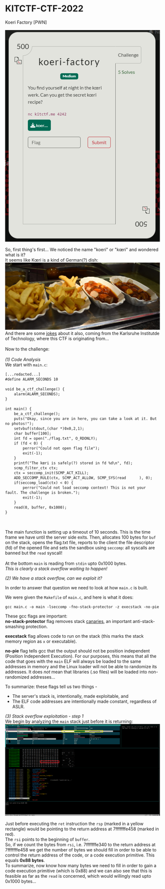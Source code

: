 # KITCTF-CTF-2022
Koeri Factory [PWN]<br><br>
![](https://github.com/nimrods8/KITCTF-CTF-2022/blob/main/koeri1.png?raw=true)

So, first thing's first... We noticed the name "koeri" or "kœri" and wondered what is it?<br>
It seems like Kœri is a kind of German(?) dish:
![](https://github.com/nimrods8/KITCTF-CTF-2022/blob/main/5053_koeriwerk_galerie3.jpg)
And there are some [jokes](https://www.urbandictionary.com/define.php?term=%5Bk%C5%93ri%5D) about it also, coming from the Karlsruhe Institutde of Technology, where this CTF is originating from...
<br><br>
Now to the challenge:<br><br>
*(1) Code Analysis*<br>
We start with `main.c`:

```
[...redacted...]
#define ALARM_SECONDS 10

void be_a_ctf_challenge() {
    alarm(ALARM_SECONDS);
}

int main() {
    be_a_ctf_challenge();
    puts("Okay, since you are in here, you can take a look at it. But no photos!");
    setvbuf(stdout,(char *)0x0,2,1);
    char buffer[100];
    int fd = open("./flag.txt", O_RDONLY);
    if (fd < 0) {
        perror("Could not open flag file");
        exit(-1);
    }
    printf("The kœri is safely(?) stored in fd %d\n", fd);
    scmp_filter_ctx ctx;
    ctx = seccomp_init(SCMP_ACT_KILL);
    ADD_SECCOMP_RULE(ctx, SCMP_ACT_ALLOW, SCMP_SYS(read      ), 0);
    if(seccomp_load(ctx) < 0) {
        perror("Could not load seccomp context! This is not your fault. The challenge is broken.");
        exit(-1);
    }
    read(0, buffer, 0x1000);
}
```
<br><br>
The main function is setting up a timeout of 10 seconds. This is the time frame we have until the server side exits.
Then, allocates 100 bytes for `buf` on the stack, opens the flag.txt file, reports to the client the file descriptor (fd) of the opened file and sets the sandbox using `seccomp`: all syscalls are banned but the `read` syscall!<br><br>
At the bottom `main` is reading from `stdin` upto 0x1000 bytes. 
<br>
*This is clearly a stack overflow waiting to happen!*  
  
*(2) We have a stack overflow, can we exploit it?*

In order to answer that question we need to look at how `main.c` is built.

We were given the `Makefile` of `main.c`, and here is what it does:

```
gcc main.c -o main -lseccomp -fno-stack-protector -z execstack -no-pie
```

These gcc flags are important:  
**no-stack-protector** flag removes stack [canaries](https://www.sans.org/blog/stack-canaries-gingerly-sidestepping-the-cage/), an important anti-stack-smashing protection. 

**execstack** flag allows code to run on the stack (this marks the stack memory region as `x` or executable).

**no-pie** flag tells gcc that the output should not be position independent (Position Independent Execution). For our purposes, this means that all the code that goes with the `main` ELF will always be loaded to the same addresses in memory and the Linux loader will not be able to randomize its addresses. It does *not* mean that libraries (.so files) will be loaded into non-randomized addresses...
  
To summarize: these flags tell us two things -   
- The server's stack is, intentionally, made exploitable, and  
- The ELF code addresses are intentionally made constant, regardless of ASLR.  
  
  
    
*(3) Stack overflow exploitation - step 1*  
We begin by analyzing the `main` stack just before it is returning:  
![](https://github.com/nimrods8/KITCTF-CTF-2022/blob/main/koeri_atret.png)   

Just before executing the `ret` instruction the `rsp` (marked in a yellow rectangle) would be pointing to the return address at 7fffffffe458 (marked in red).  
The `rsi` points to the beginning of `buffer`.  
So, if we count the bytes from `rsi`, i.e. 7fffffffe340 to the return address at 7fffffffe458 we get the number of bytes we should fill in order to be able to control the return address of the code, or a code execution primitive. This equals **0x88 bytes**.  
To summarize, now know how many bytes we need to fill in order to gain a code execution primitive (which is 0x88) and we can also see that this is feasible as far as the `read` is concerned, which would willingly read upto 0x1000 bytes...  


